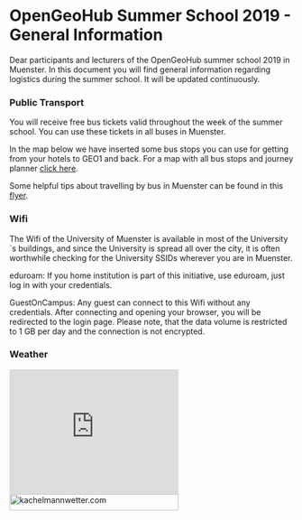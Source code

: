 # OpenGeoHub Summer School 2019 - General Information





Dear participants and lecturers of the OpenGeoHub summer school 2019 in Muenster.
In this document you will find general information regarding logistics during the summer school. It will be updated continuously.

### Public Transport

You will receive free bus tickets valid throughout the week of the summer school. You can use these
tickets in all buses in Muenster.

In the map below we have inserted some bus stops you can use for getting from your hotels to GEO1
and back. For a map with all bus stops and journey planner [click here](https://westfalenfahrplan.de/std3/XSLT_TRIP_REQUEST2?language=en&itdLPxx_contractor=swm&type_origin=any&type_destination=any&custom_suggestMacro=true&std3_commonMacro=trip&std3_customMacro=true).

Some helpful tips about travelling by bus in Muenster can be found in this [flyer](https://www.stadtwerke-muenster.de/fileadmin/stwms/busverkehr/produkte/flyer/SWMS_Infofolder_Busfahren_2016.pdf).

### Wifi

The Wifi of the University of Muenster is available in most of the University´s buildings, and 
since the University is spread all over the city, it is often worthwhile checking for the University SSIDs wherever you are in Muenster.

eduroam: If you home institution is part of this initiative, use eduroam, just log in with your credentials.

GuestOnCampus: Any guest can connect to this Wifi without any credentials. After connecting and opening your
browser, you will be redirected to the login page. Please note, that the data volume is restricted to 1 GB per day and 
the connection is not encrypted.


### Weather

<div style="width:300px;height:250px;overflow:hidden;">
    <div style="position:relative;top:0px;left:0px;width:300px;height:221px;">
        <iframe src="https://kachelmannwetter.com/widget/rectangle/2867543" width="300" height="221" scrolling="no" marginheight="0" frameborder="no"></iframe>
        <div style="position:absolute;top:221px;left:0px;width:300px;height:29px;"><a style="border:0px;" href="https://kachelmannwetter.com/de/" target="_blank"><img src="https://kachelmannwetter.com/images/widgets/kachelmannwetter-logo.png" alt="kachelmannwetter.com" width="300" height="29" border="0" style="border:0px;" /></a></div>
    </div>
</div>